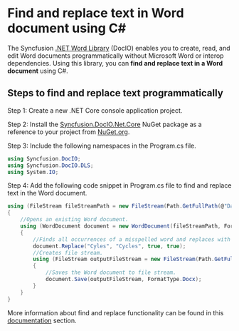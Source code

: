 # Find and replace text in Word document using C#

The Syncfusion [.NET Word Library](https://www.syncfusion.com/document-processing/word-framework/net/word-library) (DocIO) enables you to create, read, and edit Word documents programmatically without Microsoft Word or interop dependencies. Using this library, you can **find and replace text in a Word document** using C#.

## Steps to find and replace text programmatically

Step 1: Create a new .NET Core console application project.

Step 2: Install the [Syncfusion.DocIO.Net.Core](https://www.nuget.org/packages/Syncfusion.DocIO.Net.Core) NuGet package as a reference to your project from [NuGet.org](https://www.nuget.org/).

Step 3: Include the following namespaces in the Program.cs file.

```csharp
using Syncfusion.DocIO; 
using Syncfusion.DocIO.DLS;
using System.IO;
```

Step 4: Add the following code snippet in Program.cs file to find and replace text in the Word document.

```csharp
using (FileStream fileStreamPath = new FileStream(Path.GetFullPath(@"Data/Template.docx"), FileMode.Open, FileAccess.Read, FileShare.ReadWrite))
{
    //Opens an existing Word document.
    using (WordDocument document = new WordDocument(fileStreamPath, FormatType.Docx))
    {
        //Finds all occurrences of a misspelled word and replaces with properly spelled word.
        document.Replace("Cyles", "Cycles", true, true);
        //Creates file stream.
        using (FileStream outputFileStream = new FileStream(Path.GetFullPath(@"Output/Result.docx"), FileMode.Create, FileAccess.ReadWrite))
        {
            //Saves the Word document to file stream.
            document.Save(outputFileStream, FormatType.Docx);
        }
    }
}
```

More information about find and replace functionality can be found in this [documentation](https://help.syncfusion.com/document-processing/word/word-library/net/working-with-find-and-replace) section.

